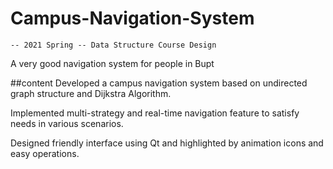 # Campus-Navigation-System 
    -- 2021 Spring -- Data Structure Course Design
A very good navigation system for people in Bupt 

##content
Developed a campus navigation system based on undirected graph structure and Dijkstra Algorithm.

Implemented multi-strategy and real-time navigation feature to satisfy needs in various scenarios.

Designed friendly interface using Qt and highlighted by  animation icons and easy operations.
